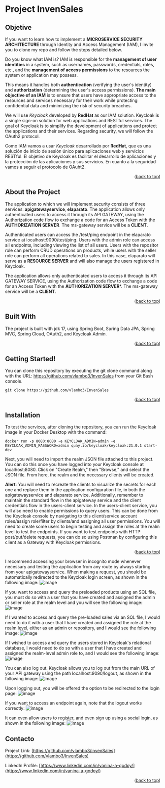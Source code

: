 <a name="readme-top"></a>
# Project InvenSales
## Objetive
If you want to learn how to implement a **MICROSERVICE SECURITY ARCHITECTURE** through Identity and Access Management (IAM), I invite you to clone my repo and follow the steps detailed below.

Do you know what IAM is? IAM is responsible for the **management of user identities** in a system, such as usernames, passwords, credentials, roles, etc., and the **management of access permissions** to the resources the system or application may possess.

This means it handles both **authentication** (verifying the user's identity) and **authorization** (determining the user's access permissions).
**The main objective of an IAM** is to ensure that users have appropriate access to the resources and services necessary for their work while protecting confidential data and minimizing the risk of security breaches.

We will use *Keycloak* developed by **RedHat** as our IAM solution. Keycloak is a single sign-on solution for web applications and RESTful services. The goal of Keycloak is to simplify the development of applications and protect the applications and their services. Regarding security, we will follow the OAuth2 protocol.

Como IAM vamos a usar *Keycloak* desarrollado por **RedHat**, que es una solución de inicio de sesión único para aplicaciones web y servicios RESTful. El objetivo de Keycloak es facilitar el desarrollo de aplicaciones y la protección de las aplicaciones y sus servicios. 
En cuanto a la seguridad vamos a seguir el protocolo de OAuht2.	

<p align="right">(<a href="#readme-top">back to top</a>)</p>

<!-- ABOUT THE PROJECT -->
## About the Project
The application to which we will implement security consists of three services: **apigatewayservice**, **elaparato**.
The application allows only authenticated users to access it through its API GATEWAY, using the Authorization code flow to exchange a code for an Access Token with the **AUTHORIZATION SERVER**. The ms-gateway service will be a **CLIENT**.

Authenticated users can access the /test/ping endpoint in the elaparato service at localhost:9090/test/ping. Users with the admin role can access all endpoints, including viewing the list of all users. Users with the repositor role can perform CRUD operations on products, while users with the seller role can perform all operations related to sales. In this case, elaparato will serve as a **RESOURCE SERVER** and will also manage the users registered in Keycloak.

The application allows only authenticated users to access it through its API GATEWAY SERVICE, using the Authorization code flow to exchange a code for an Access Token with the **AUTHORIZATION SERVER***. The ms-gateway service will be a **CLIENT**.

<p align="right">(<a href="#readme-top">back to top</a>)</p>

## Built With
The project is built with jdk 17, using Spring Boot, Spring Data JPA, Spring MVC, Spring Cloud, OAuth2, and Keycloak Admin.
<p align="right">(<a href="#readme-top">back to top</a>)</p>

<!-- GETTING STARTED -->
## Getting Started!
You can clone this repository by executing the git clone command along with the URL: https://github.com/vlambo3/InvenSales from your Git Bash console.
  ```
  git clone https://github.com/vlambo3/InvenSales
  ```
<p align="right">(<a href="#readme-top">back to top</a>)</p>

## Installation
To test the services, after cloning the repository, you can run the Keycloak image in your Docker Desktop with the command:
  ```
  docker run -p 8080:8080 -e KEYCLOAK_ADMIN=admin -e KEYCLOAK_ADMIN_PASSWORD=admin quay.io/keycloak/keycloak:21.0.1 start-dev
  ```
Next, you will need to import the realm JSON file attached to this project. You can do this once you have logged into your Keycloak console at localhost:8080. Click on "Create Realm," then "Browse," and select the JSON file. From here, the realm and the necessary clients will be created.

**Alert**: You will need to recreate the clients to visualize the secrets for each one and replace them in the application configuration file, in both the apigatewayservice and elaparato service. Additionally, remember to maintain the standard flow in the apigateway service and the client credentials flow in the users-client service. In the users-client service, you will also need to enable permissions to query users. This can be done from the Keycloak console by navigating to this client/service account roles/assign role/filter by clients/and assigning all user permissions.
You will need to create some users to begin testing and assign the roles at the realm level to test the endpoints. If you want to test endpoints with HTTP post/put/delete requests, you can do so using Postman by configuring this client as a Gateway with Keycloak permissions.

<p align="right">(<a href="#readme-top">back to top</a>)</p>

I recommend accessing your browser in incognito mode whenever necessary and testing the application from any route by always starting from your apigatewayservice. When making a request, you should be automatically redirected to the Keycloak login screen, as shown in the following image:
![image](https://raw.githubusercontent.com/vlambo3/InvenSales/main/images/LoginKeycloak.png)

If you want to access and query the preloaded products using an SQL file, you must do so with a user that you have created and assigned the admin or seller role at the realm level and you will see the following image:
![image](https://raw.githubusercontent.com/vlambo3/InvenSales/main/images/Productos.png)

If I wanted to access and query the pre-loaded sales via an SQL file, I would need to do it with a user that I have created and assigned the role at the realm level, either as an admin or repository, and I would see the following image:
![image](https://raw.githubusercontent.com/vlambo3/InvenSales/main/images/Ventas.png)

If I wished to access and query the users stored in Keycloak's relational database, I would need to do so with a user that I have created and assigned the realm-level admin role to, and I would see the following image:
![image](https://raw.githubusercontent.com/vlambo3/InvenSales/main/images/Usuarios.png)

You can also log out. Keycloak allows you to log out from the main URL of your API gateway using the path localhost:9090/logout, as shown in the following image:
![image](https://raw.githubusercontent.com/vlambo3/InvenSales/main/images/Logout1.png)

Upon logging out, you will be offered the option to be redirected to the login page:
![image](https://raw.githubusercontent.com/vlambo3/InvenSales/main/images/Logout2.png)

If you want to access an endpoint again, note that the logout works correctly:
![image](https://raw.githubusercontent.com/vlambo3/InvenSales/main/images/Logout3.png)

It can even allow users to register, and even sign up using a social login, as shown in the following image:
![image](https://raw.githubusercontent.com/vlambo3/InvenSales/main/images/LoginSocial.png)


## Contacto

Project Link: [https://github.com/vlambo3/InvenSales](https://github.com/vlambo3/InvenSales)

LinkedIn Profile: [https://www.linkedin.com/in/vanina-a-godoy/](https://www.linkedin.com/in/vanina-a-godoy/)

<p align="right">(<a href="#readme-top">back to top</a>)</p>

